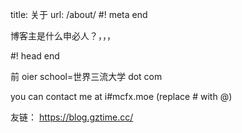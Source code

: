 title: 关于
url: /about/
#! meta end

博客主是什么申必人？，，，

#! head end

前 oier
school=世界三流大学 dot com

you can contact me at i#mcfx.moe (replace # with @)

友链：
https://blog.gztime.cc/
